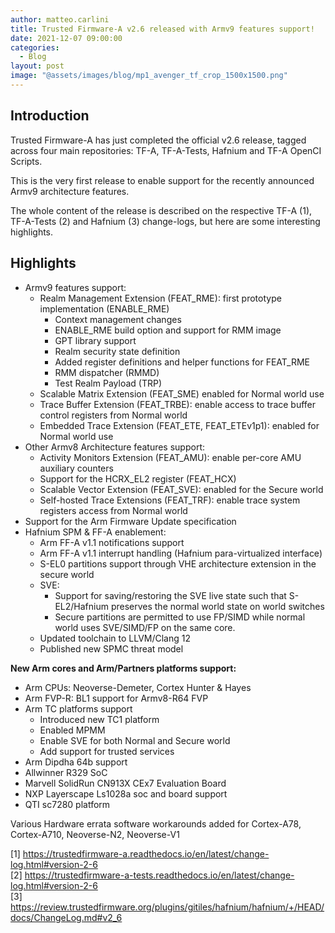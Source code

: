 ```yaml
---
author: matteo.carlini
title: Trusted Firmware-A v2.6 released with Armv9 features support!
date: 2021-12-07 09:00:00
categories:
  - Blog
layout: post
image: "@assets/images/blog/mp1_avenger_tf_crop_1500x1500.png"
---
```


## Introduction

Trusted Firmware-A has just completed the official v2.6 release, tagged across four main repositories: TF-A, TF-A-Tests, Hafnium and TF-A OpenCI Scripts.

This is the very first release to enable support for the recently announced Armv9 architecture features.

The whole content of the release is described on the respective TF-A (1), TF-A-Tests (2) and Hafnium (3) change-logs, but here are some interesting highlights.

## Highlights

- Armv9 features support:
  - Realm Management Extension (FEAT_RME): first prototype implementation (ENABLE_RME)
    - Context management changes
    - ENABLE_RME build option and support for RMM image
    - GPT library support
    - Realm security state definition
    - Added register definitions and helper functions for FEAT_RME
    - RMM dispatcher (RMMD)
    - Test Realm Payload (TRP)
  - Scalable Matrix Extension (FEAT_SME) enabled for Normal world use
  - Trace Buffer Extension (FEAT_TRBE): enable access to trace buffer control registers from Normal world
  - Embedded Trace Extension (FEAT_ETE, FEAT_ETEv1p1): enabled for Normal world use
- Other Armv8 Architecture features support:
  - Activity Monitors Extension (FEAT_AMU): enable per-core AMU auxiliary counters
  - Support for the HCRX_EL2 register (FEAT_HCX)
  - Scalable Vector Extension (FEAT_SVE): enabled for the Secure world
  - Self-hosted Trace Extensions (FEAT_TRF): enable trace system registers access from Normal world
- Support for the Arm Firmware Update specification
- Hafnium SPM & FF-A enablement:
  - Arm FF-A v1.1 notifications support
  - Arm FF-A v1.1 interrupt handling (Hafnium para-virtualized interface)
  - S-EL0 partitions support through VHE architecture extension in the secure world
  - SVE:
    - Support for saving/restoring the SVE live state such that S-EL2/Hafnium preserves the normal world state on world switches
    - Secure partitions are permitted to use FP/SIMD while normal world uses SVE/SIMD/FP on the same core.
  - Updated toolchain to LLVM/Clang 12
  - Published new SPMC threat model

**New Arm cores and Arm/Partners platforms support:**

- Arm CPUs: Neoverse-Demeter, Cortex Hunter & Hayes
- Arm FVP-R: BL1 support for Armv8-R64 FVP
- Arm TC platforms support
  - Introduced new TC1 platform
  - Enabled MPMM
  - Enable SVE for both Normal and Secure world
  - Add support for trusted services
- Arm Dipdha 64b support
- Allwinner R329 SoC
- Marvell SolidRun CN913X CEx7 Evaluation Board
- NXP Layerscape Ls1028a soc and board support
- QTI sc7280 platform

Various Hardware errata software workarounds added for Cortex-A78, Cortex-A710, Neoverse-N2, Neoverse-V1

[1] https://trustedfirmware-a.readthedocs.io/en/latest/change-log.html#version-2-6 \
[2] https://trustedfirmware-a-tests.readthedocs.io/en/latest/change-log.html#version-2-6 \
[3] https://review.trustedfirmware.org/plugins/gitiles/hafnium/hafnium/+/HEAD/docs/ChangeLog.md#v2_6
